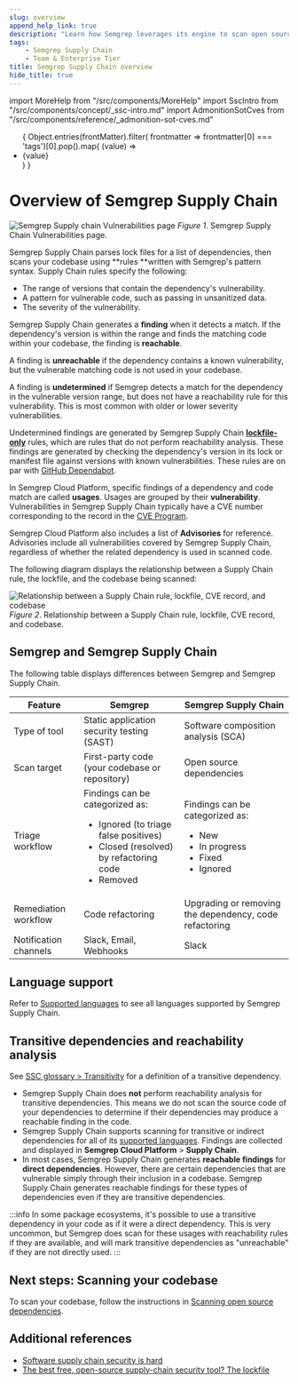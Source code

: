 ```yaml
---
slug: overview 
append_help_link: true
description: "Learn how Semgrep leverages its engine to scan open source dependencies with high-signal rules."
tags:
    - Semgrep Supply Chain
    - Team & Enterprise Tier
title: Semgrep Supply Chain overview
hide_title: true
---
```


import MoreHelp from "/src/components/MoreHelp"
import SscIntro from "/src/components/concept/_ssc-intro.md"
import AdmonitionSotCves from "/src/components/reference/_admonition-sot-cves.md"

<ul id="tag__badge-list">
{
Object.entries(frontMatter).filter(
    frontmatter => frontmatter[0] === 'tags')[0].pop().map(
    (value) => <li class='tag__badge-item'>{value}</li> )
}
</ul>

# Overview of Semgrep Supply Chain

<SscIntro />

![Semgrep Supply chain Vulnerabilities page](/img/sc-vulns.png)
_Figure 1_. Semgrep Supply Chain Vulnerabilities page.

Semgrep Supply Chain parses lock files for a list of dependencies, then scans your codebase using **rules **written with Semgrep's pattern syntax. Supply Chain rules specify the following:

* The range of versions that contain the dependency's vulnerability.
* A pattern for vulnerable code, such as passing in unsanitized data.
* The severity of the vulnerability.

Semgrep Supply Chain generates a **finding** when it detects a match. If the dependency's version is within the range and finds the matching code within your codebase, the finding is **reachable**.

A finding is **unreachable** if the dependency contains a known vulnerability, but the vulnerable matching code is not used in your codebase.

A finding is **undetermined** if Semgrep detects a match for the dependency in the vulnerable version range, but does not have a reachability rule for this vulnerability. This is most common with older or lower severity vulnerabilities.

Undetermined findings are generated by Semgrep Supply Chain **[lockfile-only](/semgrep-supply-chain/glossary/#lockfile-only-rules)** rules, which are rules that do not perform reachability analysis. These findings are generated by checking the dependency's version in its lock or manifest file against versions with known vulnerabilities. These rules are on par with [GitHub Dependabot](https://github.com/dependabot).

In Semgrep Cloud Platform, specific findings of a dependency and code match are called **usages**. Usages are grouped by their **vulnerability**. Vulnerabilities in Semgrep Supply Chain typically have a CVE number corresponding to the record in the [CVE Program](https://www.cve.org/About/Overview).

Semgrep Cloud Platform also includes a list of **Advisories** for reference. Advisories include all vulnerabilities covered by Semgrep Supply Chain, regardless of whether the related dependency is used in scanned code.

<AdmonitionSotCves />

The following diagram displays the relationship between a Supply Chain rule, the lockfile, and the codebase being scanned:

![Relationship between a Supply Chain rule, lockfile, CVE record, and codebase](/img/sc-reachability-analysis.png)
_Figure 2_. Relationship between a Supply Chain rule, lockfile, CVE record, and codebase.

## Semgrep and Semgrep Supply Chain

The following table displays differences between Semgrep and Semgrep Supply Chain.

<table>
<thead><tr>
   <th>Feature</th>
   <th>Semgrep</th>
   <th>Semgrep Supply Chain</th>
</tr></thead>
<tbody><tr>
   <td>Type of tool</td>
   <td>Static application security testing (SAST)</td>
   <td>Software composition analysis (SCA)</td>
  </tr>
  <tr>
   <td>Scan target
   </td>
   <td>First-party code (your codebase or repository)
   </td>
   <td>Open source dependencies 
   </td>
  </tr>
  <tr>
   <td>Triage workflow
   </td>
   <td>Findings can be categorized as:
<ul>
<li>Ignored (to triage false positives)</li>
<li>Closed (resolved) by refactoring code</li>
<li>Removed</li>
</ul>
   </td>
   <td>Findings can be categorized as:
<ul>
<li>New</li>
<li>In progress</li>
<li>Fixed</li>
<li>Ignored</li>
</ul>
   </td>
  </tr>
  <tr>
   <td>Remediation workflow
   </td>
   <td>Code refactoring
   </td>
   <td>Upgrading or removing the dependency, code refactoring
   </td>
  </tr>
  <tr>
   <td>Notification channels
   </td>
   <td>Slack, Email, Webhooks
   </td>
   <td>Slack
   </td>
  </tr></tbody>
</table>

## Language support

Refer to [Supported languages](/docs/supported-languages#semgrep-supply-chain) to see all languages supported by Semgrep Supply Chain.

## Transitive dependencies and reachability analysis

See [SSC glossary > Transitivity](/docs/semgrep-supply-chain/glossary/#transitive-or-indirect-dependency) for a definition of a transitive dependency.

* Semgrep Supply Chain does **not** perform reachability analysis for transitive dependencies. This means we do not scan the source code of your dependencies to determine if their dependencies may produce a reachable finding in the code.
* Semgrep Supply Chain supports scanning for transitive or indirect dependencies for all of its [supported languages](/docs/supported-languages#semgrep-supply-chain). Findings are collected and displayed in **Semgrep Cloud Platform** > **Supply Chain**.
* In most cases, Semgrep Supply Chain generates **reachable findings** for **direct dependencies**. However, there are certain dependencies that are vulnerable simply through their inclusion in a codebase. Semgrep Supply Chain generates reachable findings for these types of dependencies even if they are transitive dependencies.

:::info
In some package ecosystems, it's possible to use a transitive dependency in your code as if it were a direct dependency. This is very uncommon, but Semgrep does scan for these usages with reachability rules if they are available, and will mark transitive dependencies as "unreachable" if they are not directly used.
:::

## Next steps: Scanning your codebase

To scan your codebase, follow the instructions in [Scanning open source dependencies](/semgrep-supply-chain/getting-started).

## Additional references

* [Software supply chain security is hard](https://r2c.dev/blog/2022/software-supply-chain-security-is-hard/)
* [The best free, open-source supply-chain security tool? The lockfile](https://r2c.dev/blog/2022/the-best-free-open-source-supply-chain-tool-the-lockfile/)

<MoreHelp />
